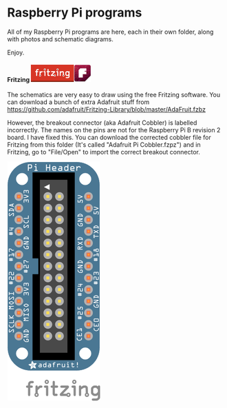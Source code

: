 Raspberry Pi programs
=====================

All of my Raspberry Pi programs are here, each in their own folder, along with photos and schematic diagrams.

Enjoy.

#### Fritzing ![logo2](https://raw.githubusercontent.com/salamander2/RaspberryPi/master/programs/fritzing-logo.png)![logo1](https://raw.githubusercontent.com/salamander2/RaspberryPi/master/programs/Fritzing_icon.png)
The schematics are very easy to draw using the free Fritzing software. You can download a bunch of extra Adafruit stuff from https://github.com/adafruit/Fritzing-Library/blob/master/AdaFruit.fzbz

However, the breakout connector (aka Adafruit Cobbler) is labelled incorrectly. The names on the pins are not for the Raspberry Pi B revision 2 board. I have fixed this. You can download the corrected cobbler file for Fritzing from this folder (It's called "Adafruit Pi Cobbler.fzpz") and in Fritzing, go to "File/Open" to import the correct breakout connector.

![image](https://raw.githubusercontent.com/salamander2/RaspberryPi/master/programs/Pi_header_bb.png)
